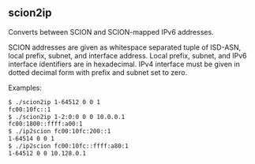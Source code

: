 scion2ip
--------

Converts between SCION and SCION-mapped IPv6 addresses.

SCION addresses are given as whitespace separated tuple of ISD-ASN, local
prefix, subnet, and interface address. Local prefix, subnet, and IPv6 interface
identifiers are in hexadecimal. IPv4 interface must be given in dotted decimal
form with prefix and subnet set to zero.

Examples:
```bash
$ ./scion2ip 1-64512 0 0 1
fc00:10fc::1
$ ./scion2ip 1-2:0:0 0 0 10.0.0.1
fc00:1800::ffff:a00:1
$ ./ip2scion fc00:10fc:200::1
1-64514 0 0 1
$ ./ip2scion fc00:10fc::ffff:a80:1
1-64512 0 0 10.128.0.1
```
